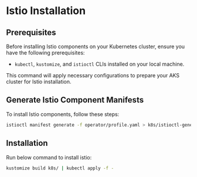 # Istio Installation

## Prerequisites

Before installing Istio components on your Kubernetes cluster, ensure you have the following prerequisites:

- `kubectl`, `kustomize`, and `istioctl` CLIs installed on your local machine.

This command will apply necessary configurations to prepare your AKS cluster for Istio installation.

## Generate Istio Component Manifests

To install Istio components, follow these steps:

```bash
istioctl manifest generate -f operator/profile.yaml > k8s/istioctl-generated.yaml
```

## Installation

Run below command to install istio:

```bash
kustomize build k8s/ | kubectl apply -f -
```
